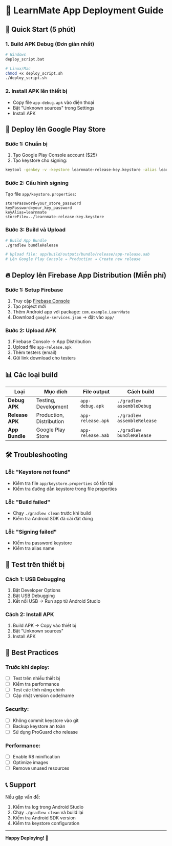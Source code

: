 # 🚀 LearnMate App Deployment Guide

## 📱 Quick Start (5 phút)

### 1. Build APK Debug (Đơn giản nhất)

```bash
# Windows
deploy_script.bat

# Linux/Mac
chmod +x deploy_script.sh
./deploy_script.sh
```

### 2. Install APK lên thiết bị

- Copy file `app-debug.apk` vào điện thoại
- Bật "Unknown sources" trong Settings
- Install APK

## 🏪 Deploy lên Google Play Store

### Bước 1: Chuẩn bị

1. Tạo Google Play Console account ($25)
2. Tạo keystore cho signing:

```bash
keytool -genkey -v -keystore learnmate-release-key.keystore -alias learnmate -keyalg RSA -keysize 2048 -validity 10000
```

### Bước 2: Cấu hình signing

Tạo file `app/keystore.properties`:

```properties
storePassword=your_store_password
keyPassword=your_key_password
keyAlias=learnmate
storeFile=../learnmate-release-key.keystore
```

### Bước 3: Build và Upload

```bash
# Build App Bundle
./gradlew bundleRelease

# Upload file: app/build/outputs/bundle/release/app-release.aab
# Lên Google Play Console → Production → Create new release
```

## 🔥 Deploy lên Firebase App Distribution (Miễn phí)

### Bước 1: Setup Firebase

1. Truy cập [Firebase Console](https://console.firebase.google.com)
2. Tạo project mới
3. Thêm Android app với package: `com.example.LearnMate`
4. Download `google-services.json` → đặt vào `app/`

### Bước 2: Upload APK

1. Firebase Console → App Distribution
2. Upload file `app-release.apk`
3. Thêm testers (email)
4. Gửi link download cho testers

## 📊 Các loại build

| Loại            | Mục đích                 | File output       | Cách build                  |
| --------------- | ------------------------ | ----------------- | --------------------------- |
| **Debug APK**   | Testing, Development     | `app-debug.apk`   | `./gradlew assembleDebug`   |
| **Release APK** | Production, Distribution | `app-release.apk` | `./gradlew assembleRelease` |
| **App Bundle**  | Google Play Store        | `app-release.aab` | `./gradlew bundleRelease`   |

## 🛠️ Troubleshooting

### Lỗi: "Keystore not found"

- Kiểm tra file `app/keystore.properties` có tồn tại
- Kiểm tra đường dẫn keystore trong file properties

### Lỗi: "Build failed"

- Chạy `./gradlew clean` trước khi build
- Kiểm tra Android SDK đã cài đặt đúng

### Lỗi: "Signing failed"

- Kiểm tra password keystore
- Kiểm tra alias name

## 📱 Test trên thiết bị

### Cách 1: USB Debugging

1. Bật Developer Options
2. Bật USB Debugging
3. Kết nối USB → Run app từ Android Studio

### Cách 2: Install APK

1. Build APK → Copy vào thiết bị
2. Bật "Unknown sources"
3. Install APK

## 🎯 Best Practices

### Trước khi deploy:

- [ ] Test trên nhiều thiết bị
- [ ] Kiểm tra performance
- [ ] Test các tính năng chính
- [ ] Cập nhật version code/name

### Security:

- [ ] Không commit keystore vào git
- [ ] Backup keystore an toàn
- [ ] Sử dụng ProGuard cho release

### Performance:

- [ ] Enable R8 minification
- [ ] Optimize images
- [ ] Remove unused resources

## 📞 Support

Nếu gặp vấn đề:

1. Kiểm tra log trong Android Studio
2. Chạy `./gradlew clean` và build lại
3. Kiểm tra Android SDK version
4. Kiểm tra keystore configuration

---

**Happy Deploying! 🚀**

